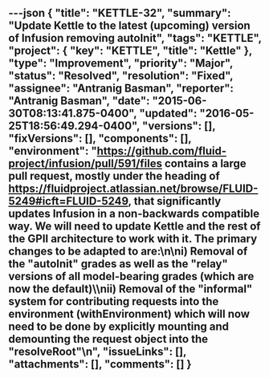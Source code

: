 ---json
{
  "title": "KETTLE-32",
  "summary": "Update Kettle to the latest (upcoming) version of Infusion removing autoInit",
  "tags": "KETTLE",
  "project": {
    "key": "KETTLE",
    "title": "Kettle"
  },
  "type": "Improvement",
  "priority": "Major",
  "status": "Resolved",
  "resolution": "Fixed",
  "assignee": "Antranig Basman",
  "reporter": "Antranig Basman",
  "date": "2015-06-30T08:13:41.875-0400",
  "updated": "2016-05-25T18:56:49.294-0400",
  "versions": [],
  "fixVersions": [],
  "components": [],
  "environment": "<https://github.com/fluid-project/infusion/pull/591/files> contains a large pull request, mostly under the heading of <https://fluidproject.atlassian.net/browse/FLUID-5249#icft=FLUID-5249>, that significantly updates Infusion in a non-backwards compatible way. We will need to update Kettle and the rest of the GPII architecture to work with it. The primary changes to be adapted to are:\n\ni) Removal of the \"autoInit\" grades as well as the \"relay\" versions of all model-bearing grades (which are now the default)\\\nii) Removal of the \"informal\" system for contributing requests into the environment (withEnvironment) which will now need to be done by explicitly mounting and demounting the request object into the \"resolveRoot\"\n",
  "issueLinks": [],
  "attachments": [],
  "comments": []
}
---

        